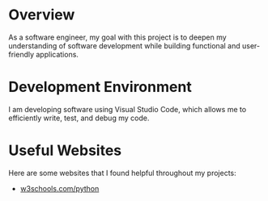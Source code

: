 # Overview

As a software engineer, my goal with this project is to deepen my understanding of software development while building functional and user-friendly applications.

# Development Environment

I am developing software using Visual Studio Code, which allows me to efficiently write, test, and debug my code.

# Useful Websites

Here are some websites that I found helpful throughout my projects:

-   [w3schools.com/python](https://www.w3schools.com/)
